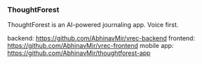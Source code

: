 ### ThoughtForest

ThoughtForest is an AI-powered journaling app. Voice first.

backend: https://github.com/AbhinavMir/vrec-backend
frontend: https://github.com/AbhinavMir/vrec-frontend
mobile app: https://github.com/AbhinavMir/thoughtforest-app
